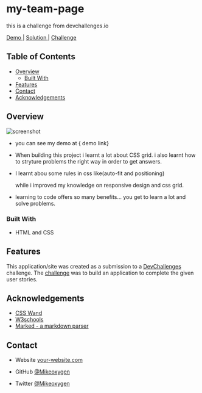 # my-team-page
this is a challenge from devchallenges.io

 <a href="https://{my-team-page-mikeoxygen.vercel.app
}">
      Demo
    </a>
    <span> | </span>
    <a href="https://{my-team-page-mikeoxygen.vercel.app
}">
      Solution
    </a>
    <span> | </span>
    <a href="https://devchallenges.io/challenges/hhmesazsqgKXrTkYkt0U">
      Challenge
    </a>
  </h3>
</div>

<!-- TABLE OF CONTENTS -->

## Table of Contents

- [Overview](#overview)
  - [Built With](#built-with)
- [Features](#features)
- [Contact](#contact)
- [Acknowledgements](#acknowledgements)

<!-- OVERVIEW -->

## Overview

![screenshot](master.png)



- you can see my demo at { demo link}

- When building this project i learnt a lot about CSS grid. i also learnt how to stryture problems the right way in order to get answers.

- I learnt abou some rules in css like(auto-fit and positioning)

  while i improved my knowledge on responsive design and css grid.

-  learning to code offers so many benefits... you get to learn a lot and solve problems.

### Built With



- HTML and CSS


## Features

<!-- List the features of your application or follow the template. Don't share the figma file here :) -->

This application/site was created as a submission to a [DevChallenges](https://devchallenges.io/challenges) challenge. The [challenge](https://devchallenges.io/challenges/hhmesazsqgKXrTkYkt0U) was to build an application to complete the given user stories.


## Acknowledgements

<!-- This section should list any articles or add-ons/plugins that helps you to complete the project. This is optional but it will help you in the future. For exmpale -->

- [CSS Wand](www.csswand.com)
- [W3schools](www,w3schools.com)
- [Marked - a markdown parser](https://github.com//marked)

## Contact

- Website [your-website.com](https://{your-web-site-link})

- GitHub [@Mikeoxygen](https://{github.com/Mikeoxygen})

- Twitter [@Mikeoxygen](https://{twitter.com/Mikeoxygen1})
